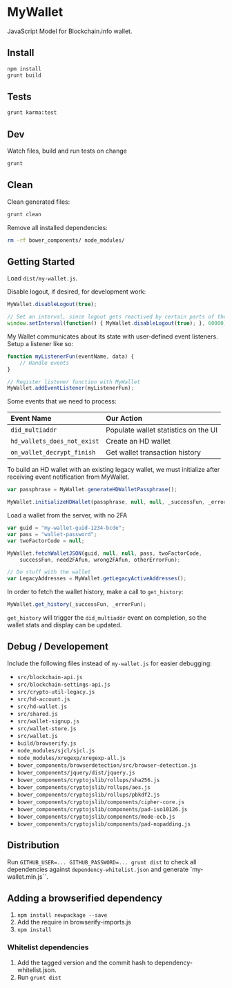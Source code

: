 # MyWallet

JavaScript Model for Blockchain.info wallet.

## Install

```sh
npm install
grunt build
```

## Tests

```sh
grunt karma:test
```

## Dev

Watch files, build and run tests on change

```sh
grunt
```

## Clean

Clean generated files:

```sh
grunt clean
```

Remove all installed dependencies:

```sh
rm -rf bower_components/ node_modules/
```

## Getting Started

Load `dist/my-wallet.js`.


Disable logout, if desired, for development work:
```javascript
MyWallet.disableLogout(true);

// Set an interval, since logout gets reactived by certain parts of the code
window.setInterval(function() { MyWallet.disableLogout(true); }, 60000);
```


My Wallet communicates about its state with user-defined event listeners. Setup a listener like so:
```javascript
function myListenerFun(eventName, data) {
    // Handle events
}

// Register listener function with MyWallet
MyWallet.addEventListener(myListenerFun);
```

Some events that we need to process:

| Event Name | Our Action |
| :--- | :--- |
| `did_multiaddr` | Populate wallet statistics on the UI |
| `hd_wallets_does_not_exist` | Create an HD wallet |
| `on_wallet_decrypt_finish` | Get wallet transaction history |


To build an HD wallet with an existing legacy wallet, we must initialize after receiving event notification from MyWallet.
```javascript
var passphrase = MyWallet.generateHDWalletPassphrase();

MyWallet.initializeHDWallet(passphrase, null, null, _successFun, _errorFun);
```


Load a wallet from the server, with no 2FA
```javascript
var guid = "my-wallet-guid-1234-bcde";
var pass = "wallet-password";
var twoFactorCode = null;

MyWallet.fetchWalletJSON(guid, null, null, pass, twoFactorCode, 
    successFun, need2FAfun, wrong2FAfun, otherErrorFun);

// Do stuff with the wallet
var LegacyAddresses = MyWallet.getLegacyActiveAddresses();
```

In order to fetch the wallet history, make a call to `get_history`:
```javascript
MyWallet.get_history(_successFun, _errorFun);
```

`get_history` will trigger the `did_multiaddr` event on completion, so the wallet stats and display can be updated.

## Debug / Developement

Include the following files instead of `my-wallet.js` for easier debugging:

* `src/blockchain-api.js`
* `src/blockchain-settings-api.js`
* `src/crypto-util-legacy.js`
* `src/hd-account.js`
* `src/hd-wallet.js`
* `src/shared.js`
* `src/wallet-signup.js`
* `src/wallet-store.js`
* `src/wallet.js`
* `build/browserify.js`
* `node_modules/sjcl/sjcl.js`
* `node_modules/xregexp/xregexp-all.js`
* `bower_components/browserdetection/src/browser-detection.js`
* `bower_components/jquery/dist/jquery.js`
* `bower_components/cryptojslib/rollups/sha256.js`
* `bower_components/cryptojslib/rollups/aes.js`
* `bower_components/cryptojslib/rollups/pbkdf2.js`
* `bower_components/cryptojslib/components/cipher-core.js`
* `bower_components/cryptojslib/components/pad-iso10126.js`
* `bower_components/cryptojslib/components/mode-ecb.js`
* `bower_components/cryptojslib/components/pad-nopadding.js`

## Distribution

Run `GITHUB_USER=... GITHUB_PASSWORD=... grunt dist` to check all dependencies against `dependency-whitelist.json` and generate `my-wallet.min.js``.

## Adding a browserified dependency

1. `npm install newpackage --save`
2. Add the require in browserify-imports.js
3. `npm install`

### Whitelist dependencies

1. Add the tagged version and the commit hash to dependency-whitelist.json.
2. Run `grunt dist`
